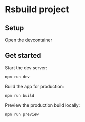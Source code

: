 # Rsbuild project

## Setup
Open the devcontainer

## Get started
Start the dev server:
```bash
npm run dev
```

Build the app for production:
```bash
npm run build
```

Preview the production build locally:
```bash
npm run preview
```
